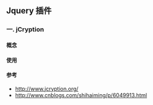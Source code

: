 ## Jquery 插件

### 一. jCryption

#### 概念

#### 使用

#### 参考

- http://www.jcryption.org/
- http://www.cnblogs.com/shihaiming/p/6049913.html

